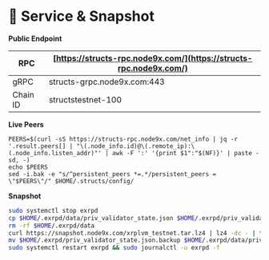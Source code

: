 # 💾 Service & Snapshot

**Public Endpoint**

| RPC      | [https://structs-rpc.node9x.com/](https://structs-rpc.node9x.com/) |
| -------- | ------------------------------------------------------------------ |
| gRPC     | structs-grpc.node9x.com:443                                        |
| Chain ID | structstestnet-100                                                 |

**Live Peers**

```
PEERS=$(curl -sS https://structs-rpc.node9x.com/net_info | jq -r '.result.peers[] | "\(.node_info.id)@\(.remote_ip):\(.node_info.listen_addr)"' | awk -F ':' '{print $1":"$(NF)}' | paste -sd, -)
echo $PEERS
sed -i.bak -e "s/^persistent_peers *=.*/persistent_peers = \"$PEERS\"/" $HOME/.structs/config/
```

**Snapshot**

```bash
sudo systemctl stop exrpd
cp $HOME/.exrpd/data/priv_validator_state.json $HOME/.exrpd/priv_validator_state.json.backup
rm -rf $HOME/.exrpd/data
curl https://snapshot.node9x.com/xrplvm_testnet.tar.lz4 | lz4 -dc - | tar -xf - -C $HOME/.exrpd
mv $HOME/.exrpd/priv_validator_state.json.backup $HOME/.exrpd/data/priv_validator_state.json
sudo systemctl restart exrpd && sudo journalctl -u exrpd -f
```
